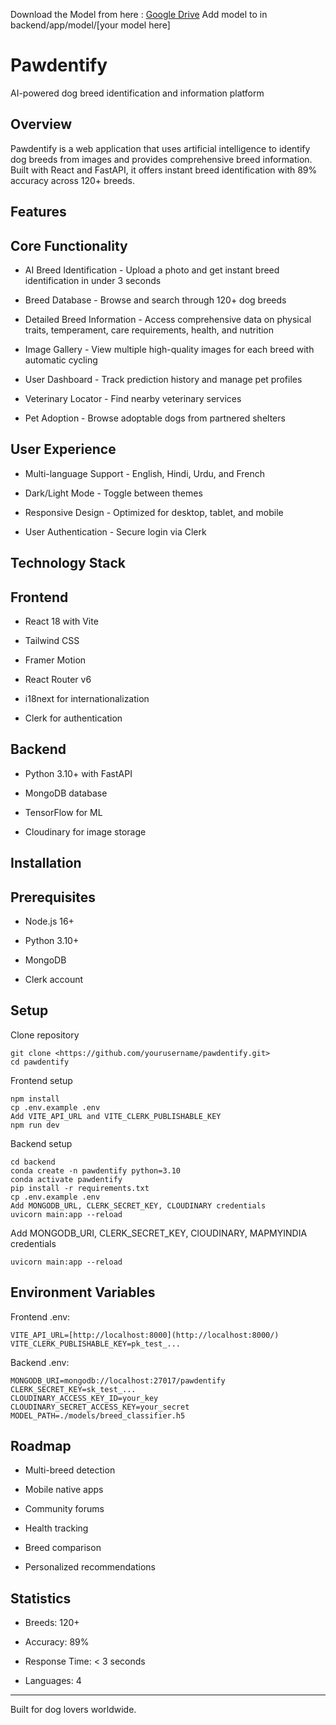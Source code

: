 Download the Model from here : [Google Drive](https://drive.google.com/uc?export=download&id=1WD-V10oRMJxiPzJTa_hahGBeTsrXKjt-)
Add model to in backend/app/model/[your model here]

Pawdentify
==========

AI-powered dog breed identification and information platform

Overview
--------

Pawdentify is a web application that uses artificial intelligence to identify dog breeds from images and provides comprehensive breed information. Built with React and FastAPI, it offers instant breed identification with 89% accuracy across 120+ breeds.

Features
--------

Core Functionality
------------------

-   AI Breed Identification - Upload a photo and get instant breed identification in under 3 seconds

-   Breed Database - Browse and search through 120+ dog breeds

-   Detailed Breed Information - Access comprehensive data on physical traits, temperament, care requirements, health, and nutrition

-   Image Gallery - View multiple high-quality images for each breed with automatic cycling

-   User Dashboard - Track prediction history and manage pet profiles

-   Veterinary Locator - Find nearby veterinary services

-   Pet Adoption - Browse adoptable dogs from partnered shelters

User Experience
---------------

-   Multi-language Support - English, Hindi, Urdu, and French

-   Dark/Light Mode - Toggle between themes

-   Responsive Design - Optimized for desktop, tablet, and mobile

-   User Authentication - Secure login via Clerk

Technology Stack
----------------

Frontend
--------

-   React 18 with Vite

-   Tailwind CSS

-   Framer Motion

-   React Router v6

-   i18next for internationalization

-   Clerk for authentication

Backend
-------

-   Python 3.10+ with FastAPI

-   MongoDB database

-   TensorFlow for ML

-   Cloudinary for image storage

Installation
------------

Prerequisites
-------------

-   Node.js 16+

-   Python 3.10+

-   MongoDB

-   Clerk account

Setup
-----

Clone repository
```
git clone <https://github.com/yourusername/pawdentify.git>
cd pawdentify
```

Frontend setup
```
npm install
cp .env.example .env
Add VITE_API_URL and VITE_CLERK_PUBLISHABLE_KEY
npm run dev
```

Backend setup
```
cd backend
conda create -n pawdentify python=3.10
conda activate pawdentify
pip install -r requirements.txt
cp .env.example .env
Add MONGODB_URL, CLERK_SECRET_KEY, CLOUDINARY credentials
uvicorn main:app --reload
```
Add MONGODB_URI, CLERK_SECRET_KEY, ClOUDINARY, MAPMYINDIA credentials
```
uvicorn main:app --reload
```

Environment Variables
---------------------

Frontend .env:
```
VITE_API_URL=[http://localhost:8000](http://localhost:8000/)
VITE_CLERK_PUBLISHABLE_KEY=pk_test_...
```

Backend .env:
```
MONGODB_URI=mongodb://localhost:27017/pawdentify
CLERK_SECRET_KEY=sk_test_...
CLOUDINARY_ACCESS_KEY_ID=your_key
CLOUDINARY_SECRET_ACCESS_KEY=your_secret
MODEL_PATH=./models/breed_classifier.h5
```

Roadmap
-------

-   Multi-breed detection

-   Mobile native apps

-   Community forums

-   Health tracking

-   Breed comparison

-   Personalized recommendations

Statistics
----------

-   Breeds: 120+

-   Accuracy: 89%

-   Response Time: < 3 seconds

-   Languages: 4

* * * * *

Built for dog lovers worldwide.
